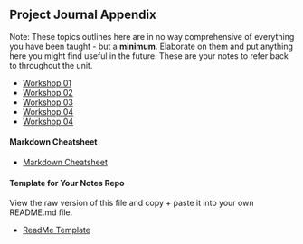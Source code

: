 ## Project Journal Appendix

Note: These topics outlines here are in no way comprehensive of everything you have been taught - but a **minimum**. Elaborate on them and put anything here you might find useful in the future. These are your notes to refer back to throughout the unit.

+ [Workshop 01](https://github.com/KyleGoslan/Digital-Media-Design/blob/master/Notes/01.md)
+ [Workshop 02](https://github.com/KyleGoslan/Digital-Media-Design/blob/master/Notes/02.md)
+ [Workshop 03](https://github.com/KyleGoslan/Digital-Media-Design/blob/master/Notes/03.md)
+ [Workshop 04](https://github.com/KyleGoslan/Digital-Media-Design/blob/master/Notes/04.md)
+ [Workshop 04](https://github.com/KyleGoslan/Digital-Media-Design/blob/master/Notes/05.md)

#### Markdown Cheatsheet
+ [Markdown Cheatsheet](https://guides.github.com/features/mastering-markdown/)

#### Template for Your Notes Repo
View the raw version of this file and copy + paste it into your own README.md file. 
+ [ReadMe Template](https://github.com/KyleGoslan/Digital-Media-Design/blob/master/Notes/Template.md)
